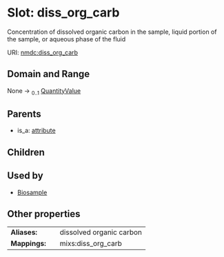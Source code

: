 
# Slot: diss_org_carb


Concentration of dissolved organic carbon in the sample, liquid portion of the sample, or aqueous phase of the fluid

URI: [nmdc:diss_org_carb](https://microbiomedata/meta/diss_org_carb)


## Domain and Range

None &#8594;  <sub>0..1</sub> [QuantityValue](QuantityValue.md)

## Parents

 *  is_a: [attribute](attribute.md)

## Children


## Used by

 * [Biosample](Biosample.md)

## Other properties

|  |  |  |
| --- | --- | --- |
| **Aliases:** | | dissolved organic carbon |
| **Mappings:** | | mixs:diss_org_carb |

